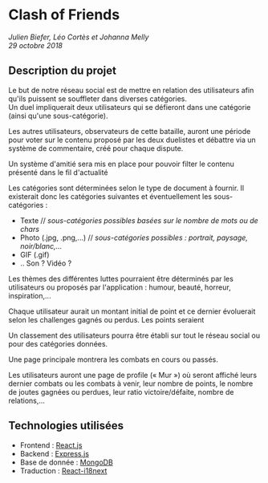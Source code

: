 # Clash of Friends
_Julien Biefer, Léo Cortès et Johanna Melly_   
_29 octobre 2018_

## Description du projet
Le but de notre réseau social est de mettre en relation des utilisateurs afin qu'ils puissent se souffleter dans diverses catégories.  
Un duel impliquerait deux utilisateurs qui se défieront dans une catégorie (ainsi qu'une sous-catégorie).

Les autres utilisateurs, observateurs de cette bataille, auront une période pour voter sur le contenu proposé par les deux duelistes et débattre via un système de commentaire, créé pour chaque dispute.

Un système d'amitié sera mis en place pour pouvoir filter le contenu présenté dans le fil d'actualité

Les catégories sont déterminées selon le type de document à fournir. Il existerait donc les catégories suivantes et éventuellement les sous-catégories :

* Texte  // _sous-catégories possibles basées sur le nombre de mots ou de chars_
* Photo (.jpg, .png,...) // _sous-catégories possibles : portrait, paysage, noir/blanc,..._
* GIF (.gif)
* .. Son ? Vidéo ?

Les thèmes des différentes luttes pourraient être déterminés par les utilisateurs ou proposés par l'application : humour, beauté, horreur, inspiration,...

Chaque utilisateur aurait un montant initial de point et ce dernier évoluerait selon les challenges gagnés ou perdus. Les points seraient

Un classement des utilisateurs pourra être établi sur tout le réseau social ou pour des catégories données.

Une page principale montrera les combats en cours ou passés.

Les utilisateurs auront une page de profile (« Mur ») où seront affiché leurs dernier combats ou les combats à venir, leur nombre de points, le nombre de joutes gagnées ou perdues, leur ratio victoire/défaite, nombre de relations,...

## Technologies utilisées

* Frontend : [React.js](https://reactjs.org)
* Backend : [Express.js](https://expressjs.com)
* Base de donnée : [MongoDB](https://www.mongodb.com)
* Traduction : [React-i18next](https://github.com/i18next/react-i18next)